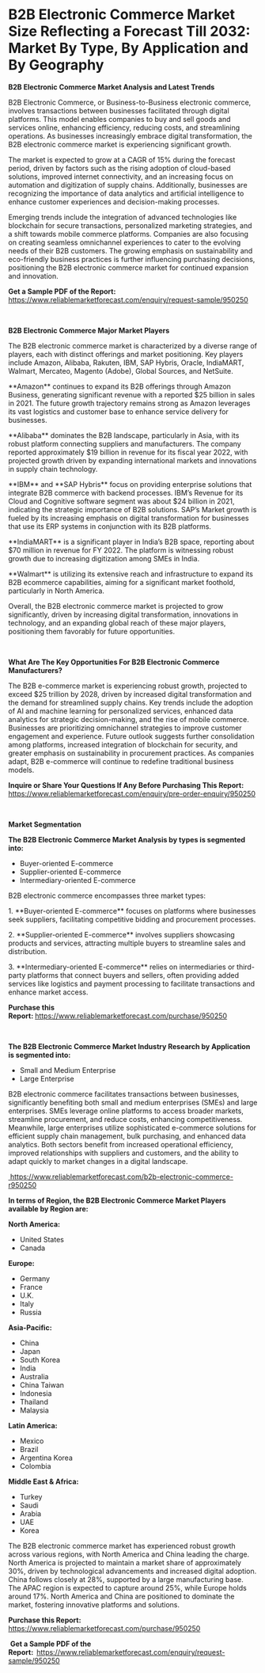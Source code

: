 <p><h1>B2B Electronic Commerce Market Size Reflecting a Forecast Till 2032: Market By Type, By Application and By Geography</h1></p><p><strong>B2B Electronic Commerce Market Analysis and Latest Trends</strong></p>
<p><p>B2B Electronic Commerce, or Business-to-Business electronic commerce, involves transactions between businesses facilitated through digital platforms. This model enables companies to buy and sell goods and services online, enhancing efficiency, reducing costs, and streamlining operations. As businesses increasingly embrace digital transformation, the B2B electronic commerce market is experiencing significant growth.</p><p>The market is expected to grow at a CAGR of 15% during the forecast period, driven by factors such as the rising adoption of cloud-based solutions, improved internet connectivity, and an increasing focus on automation and digitization of supply chains. Additionally, businesses are recognizing the importance of data analytics and artificial intelligence to enhance customer experiences and decision-making processes.</p><p>Emerging trends include the integration of advanced technologies like blockchain for secure transactions, personalized marketing strategies, and a shift towards mobile commerce platforms. Companies are also focusing on creating seamless omnichannel experiences to cater to the evolving needs of their B2B customers. The growing emphasis on sustainability and eco-friendly business practices is further influencing purchasing decisions, positioning the B2B electronic commerce market for continued expansion and innovation.</p></p>
<p><strong>Get a Sample PDF of the Report:&nbsp;</strong> <a href="https://www.reliablemarketforecast.com/enquiry/request-sample/950250?utm_campaign=3442&utm_medium=2&utm_source=Github&utm_content=ia&utm_term=17042025&utm_id=b2b-electronic-commerce">https://www.reliablemarketforecast.com/enquiry/request-sample/950250</a></p>
<p>&nbsp;</p>
<p><strong>B2B Electronic Commerce Major Market Players</strong></p>
<p><p>The B2B electronic commerce market is characterized by a diverse range of players, each with distinct offerings and market positioning. Key players include Amazon, Alibaba, Rakuten, IBM, SAP Hybris, Oracle, IndiaMART, Walmart, Mercateo, Magento (Adobe), Global Sources, and NetSuite. </p><p>**Amazon** continues to expand its B2B offerings through Amazon Business, generating significant revenue with a reported $25 billion in sales in 2021. The future growth trajectory remains strong as Amazon leverages its vast logistics and customer base to enhance service delivery for businesses. </p><p>**Alibaba** dominates the B2B landscape, particularly in Asia, with its robust platform connecting suppliers and manufacturers. The company reported approximately $19 billion in revenue for its fiscal year 2022, with projected growth driven by expanding international markets and innovations in supply chain technology.</p><p>**IBM** and **SAP Hybris** focus on providing enterprise solutions that integrate B2B commerce with backend processes. IBM’s Revenue for its Cloud and Cognitive software segment was about $24 billion in 2021, indicating the strategic importance of B2B solutions. SAP’s Market growth is fueled by its increasing emphasis on digital transformation for businesses that use its ERP systems in conjunction with its B2B platforms.</p><p>**IndiaMART** is a significant player in India’s B2B space, reporting about $70 million in revenue for FY 2022. The platform is witnessing robust growth due to increasing digitization among SMEs in India.</p><p>**Walmart** is utilizing its extensive reach and infrastructure to expand its B2B ecommerce capabilities, aiming for a significant market foothold, particularly in North America.</p><p>Overall, the B2B electronic commerce market is projected to grow significantly, driven by increasing digital transformation, innovations in technology, and an expanding global reach of these major players, positioning them favorably for future opportunities.</p></p>
<p>&nbsp;</p>
<p><strong>What Are The Key Opportunities For B2B Electronic Commerce Manufacturers?</strong></p>
<p><p>The B2B e-commerce market is experiencing robust growth, projected to exceed $25 trillion by 2028, driven by increased digital transformation and the demand for streamlined supply chains. Key trends include the adoption of AI and machine learning for personalized services, enhanced data analytics for strategic decision-making, and the rise of mobile commerce. Businesses are prioritizing omnichannel strategies to improve customer engagement and experience. Future outlook suggests further consolidation among platforms, increased integration of blockchain for security, and greater emphasis on sustainability in procurement practices. As companies adapt, B2B e-commerce will continue to redefine traditional business models.</p></p>
<p><strong>Inquire or Share Your Questions If Any Before Purchasing This Report:</strong> <a href="https://www.reliablemarketforecast.com/enquiry/pre-order-enquiry/950250?utm_campaign=3442&utm_medium=2&utm_source=Github&utm_content=ia&utm_term=17042025&utm_id=b2b-electronic-commerce">https://www.reliablemarketforecast.com/enquiry/pre-order-enquiry/950250</a></p>
<p>&nbsp;</p>
<p><strong>Market Segmentation</strong></p>
<p><strong>The B2B Electronic Commerce Market Analysis by types is segmented into:</strong></p>
<p><ul><li>Buyer-oriented E-commerce</li><li>Supplier-oriented E-commerce</li><li>Intermediary-oriented E-commerce</li></ul></p>
<p><p>B2B electronic commerce encompasses three market types: </p><p>1. **Buyer-oriented E-commerce** focuses on platforms where businesses seek suppliers, facilitating competitive bidding and procurement processes. </p><p>2. **Supplier-oriented E-commerce** involves suppliers showcasing products and services, attracting multiple buyers to streamline sales and distribution. </p><p>3. **Intermediary-oriented E-commerce** relies on intermediaries or third-party platforms that connect buyers and sellers, often providing added services like logistics and payment processing to facilitate transactions and enhance market access.</p></p>
<p><strong>Purchase this Report:&nbsp;</strong><a href="https://www.reliablemarketforecast.com/purchase/950250?utm_campaign=3442&utm_medium=2&utm_source=Github&utm_content=ia&utm_term=17042025&utm_id=b2b-electronic-commerce">https://www.reliablemarketforecast.com/purchase/950250</a></p>
<p>&nbsp;</p>
<p><strong>The B2B Electronic Commerce Market Industry Research by Application is segmented into:</strong></p>
<p><ul><li>Small and Medium Enterprise</li><li>Large Enterprise</li></ul></p>
<p><p>B2B electronic commerce facilitates transactions between businesses, significantly benefiting both small and medium enterprises (SMEs) and large enterprises. SMEs leverage online platforms to access broader markets, streamline procurement, and reduce costs, enhancing competitiveness. Meanwhile, large enterprises utilize sophisticated e-commerce solutions for efficient supply chain management, bulk purchasing, and enhanced data analytics. Both sectors benefit from increased operational efficiency, improved relationships with suppliers and customers, and the ability to adapt quickly to market changes in a digital landscape.</p></p>
<p><a href="https://www.reliablemarketforecast.com/b2b-electronic-commerce-r950250?utm_campaign=3442&utm_medium=2&utm_source=Github&utm_content=ia&utm_term=17042025&utm_id=b2b-electronic-commerce">&nbsp;https://www.reliablemarketforecast.com/b2b-electronic-commerce-r950250</a></p>
<p><strong>In terms of Region, the B2B Electronic Commerce Market Players available by Region are:</strong></p>
<p>
    <p> <strong> North America: </strong>
        <ul>
            <li>United States</li>
            <li>Canada</li>
        </ul>
        </p> 
    <p> <strong> Europe: </strong>
        <ul>
            <li>Germany</li>
            <li>France</li>
            <li>U.K.</li>
            <li>Italy</li>
            <li>Russia</li>
        </ul>
        </p> 
    <p> <strong> Asia-Pacific: </strong>
        <ul>
            <li>China</li>
            <li>Japan</li>
            <li>South Korea</li>
            <li>India</li>
            <li>Australia</li>
            <li>China Taiwan</li>
            <li>Indonesia</li>
            <li>Thailand</li>
            <li>Malaysia</li>
        </ul>
        </p> 
    <p> <strong> Latin America: </strong>
        <ul>
            <li>Mexico</li>
            <li>Brazil</li>
            <li>Argentina Korea</li>
            <li>Colombia</li>
        </ul>
        </p> 
    <p> <strong> Middle East & Africa: </strong>
        <ul>
            <li>Turkey</li>
            <li>Saudi</li>
            <li>Arabia</li>
            <li>UAE</li>
            <li>Korea</li>
        </ul>
    </p>
    </p>
<p><p>The B2B electronic commerce market has experienced robust growth across various regions, with North America and China leading the charge. North America is projected to maintain a market share of approximately 30%, driven by technological advancements and increased digital adoption. China follows closely at 28%, supported by a large manufacturing base. The APAC region is expected to capture around 25%, while Europe holds around 17%. North America and China are positioned to dominate the market, fostering innovative platforms and solutions.</p></p>
<p><strong>Purchase this Report: </strong><a href="https://www.reliablemarketforecast.com/purchase/950250?utm_campaign=3442&utm_medium=2&utm_source=Github&utm_content=ia&utm_term=17042025&utm_id=b2b-electronic-commerce">https://www.reliablemarketforecast.com/purchase/950250</a></p>
<p>&nbsp;<strong>Get a Sample PDF of the Report:&nbsp;&nbsp;</strong><a href="https://www.reliablemarketforecast.com/enquiry/request-sample/950250?utm_campaign=3442&utm_medium=2&utm_source=Github&utm_content=ia&utm_term=17042025&utm_id=b2b-electronic-commerce">https://www.reliablemarketforecast.com/enquiry/request-sample/950250</a></p>
<p><strong></strong></p>
<p><p></p><p></p><p></p></p>